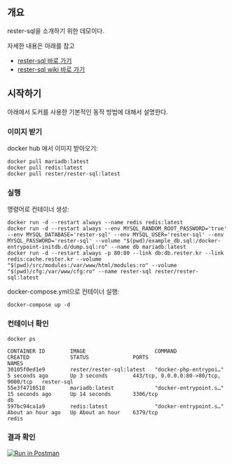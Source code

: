 ## 개요

rester-sql을 소개하기 위한 데모이다.

자세한 내용은 아래를 참고

- [rester-sql 바로 가기](https://github.com/rester-world/rester-sql)
- [rester-sql wiki 바로 가기](https://github.com/rester-world/rester-sql/wiki)

## 시작하기
아래에서 도커를 사용한 기본적인 동작 방법에 대해서 설명한다.

### 이미지 받기
docker hub 에서 이미지 받아오기:
```
docker pull mariadb:latest
docker pull redis:latest
docker pull rester/rester-sql:latest
```

### 실행
명령어로 컨테이너 생성:
```
docker run -d --restart always --name redis redis:latest
docker run -d --restart always --env MYSQL_RANDOM_ROOT_PASSWORD='true' --env MYSQL_DATABASE='rester-sql' --env MYSQL_USER='rester-sql' --env MYSQL_PASSWORD='rester-sql' --volume "$(pwd)/example_db.sql:/docker-entrypoint-initdb.d/dump.sql:ro" --name db mariadb:latest
docker run -d --restart always -p 80:80 --link db:db.rester.kr --link redis:cache.rester.kr --volume "$(pwd)/src/modules:/var/www/html/modules:ro" --volume "$(pwd)/cfg:/var/www/cfg:ro" --name rester-sql rester/rester-sql:latest
```
docker-compose.yml으로 컨테이너 실행:
```
docker-compose up -d
```

### 컨테이너 확인
```
docker ps
```
```
CONTAINER ID        IMAGE                      COMMAND                  CREATED             STATUS              PORTS                                   NAMES
30105f0ed1e9        rester/rester-sql:latest   "docker-php-entrypoi…"   5 seconds ago       Up 3 seconds        443/tcp, 0.0.0.0:80->80/tcp, 9000/tcp   rester-sql
55e3f4710518        mariadb:latest             "docker-entrypoint.s…"   15 seconds ago      Up 14 seconds       3306/tcp                                db
597bc94ca1a9        redis:latest               "docker-entrypoint.s…"   About an hour ago   Up About an hour    6379/tcp                                redis
```

### 결과 확인
[![Run in Postman](https://run.pstmn.io/button.svg)](https://app.getpostman.com/run-collection/b48da2f9eeab03ae91de)
